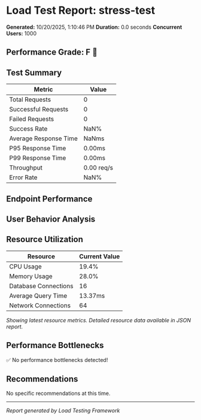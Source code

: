 # Load Test Report: stress-test

**Generated:** 10/20/2025, 1:10:46 PM
**Duration:** 0.0 seconds
**Concurrent Users:** 1000

## Performance Grade: F 🔴

## Test Summary

| Metric | Value |
|--------|-------|
| Total Requests | 0 |
| Successful Requests | 0 |
| Failed Requests | 0 |
| Success Rate | NaN% |
| Average Response Time | NaNms |
| P95 Response Time | 0.00ms |
| P99 Response Time | 0.00ms |
| Throughput | 0.00 req/s |
| Error Rate | NaN% |

## Endpoint Performance



## User Behavior Analysis



## Resource Utilization


| Resource | Current Value |
|----------|---------------|
| CPU Usage | 19.4% |
| Memory Usage | 28.0% |
| Database Connections | 16 |
| Average Query Time | 13.37ms |
| Network Connections | 64 |

*Showing latest resource metrics. Detailed resource data available in JSON report.*
    

## Performance Bottlenecks

✅ No performance bottlenecks detected!




## Recommendations

No specific recommendations at this time.

---

*Report generated by Load Testing Framework*